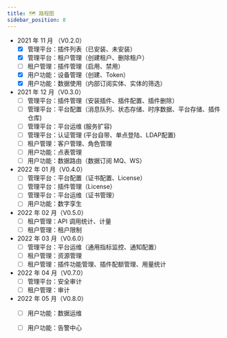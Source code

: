 ```yaml
---
title: 🗺️ 路程图
sidebar_position: 8
---
```


- 2021 年 11 月 （V0.2.0）
    - [x] 管理平台：插件列表（已安装、未安装）
    - [x] 管理平台：租户管理（创建租户、删除租户）
    - [ ] 租户管理：插件管理（启用、禁用）
    - [x] 用户功能：设备管理（创建、Token）
    - [x] 用户功能：数据使用（内部订阅实体、实体的筛选）
- 2021 年 12 月（V0.3.0）
    - [ ] 管理平台：插件管理（安装插件、插件配置、插件删除）
    - [ ] 管理平台：平台配置（消息队列、状态存储、时序数据、平台存储、插件仓库)
    - [ ] 管理平台：平台运维 (服务扩容)
    - [ ] 管理平台：认证管理 (平台自带、单点登陆、LDAP配置)
    - [ ] 租户管理：客户管理、角色管理
    - [ ] 用户功能：点表管理
    - [ ] 用户功能：数据路由（数据订阅 MQ、WS）
- 2022 年 01 月（V0.4.0）
    - [ ] 管理平台：平台配置（证书配置、License）
    - [ ] 管理平台：插件管理（License）
    - [ ] 管理平台：平台运维（证书管理）
    - [ ] 用户功能：数字孪生
- 2022 年 02 月（V0.5.0）
    - [ ] 租户管理：API 调用统计、计量
    - [ ] 租户管理：租户限制
- 2022 年 03 月（V0.6.0）
    - [ ] 管理平台：平台运维（通用指标监控、通知配置）
    - [ ] 租户管理：资源管理
    - [ ] 租户管理：插件功能管理、插件配额管理、用量统计
- 2022 年 04 月（V0.7.0）
    - [ ] 管理平台：安全审计
    - [ ] 租户管理：审计
- 2022 年 05 月（V0.8.0）
    - [ ] 用户功能：数据运维
    - [ ] 用户功能：告警中心

